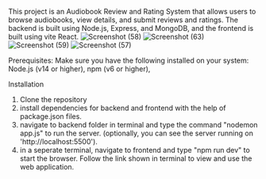 This project is an Audiobook Review and Rating System that allows users to browse audiobooks, view details, and submit reviews and ratings. The backend is built using Node.js, Express, and MongoDB, and the frontend is built using vite React.
![Screenshot (58)](https://github.com/user-attachments/assets/d409bc7a-7b23-436c-a422-926711469171)
![Screenshot (63)](https://github.com/user-attachments/assets/067c6a1e-3385-404e-a761-19b8ad5a125e)
![Screenshot (59)](https://github.com/user-attachments/assets/eeff5a50-9951-41fe-ab11-eab9706bdc13)
![Screenshot (57)](https://github.com/user-attachments/assets/70b46d9f-6968-439a-8d6b-6bb9a3a9f9e6)

Prerequisites:
Make sure you have the following installed on your system:
Node.js (v14 or higher), 
npm (v6 or higher),

Installation
1. Clone the repository
2. install dependencies for backend and frontend with the help of package.json files.
3. navigate to backend folder in terminal and type the command "nodemon app.js" to run the server. (optionally, you can see the server running on 'http://localhost:5500').
4. in a seperate terminal, navigate to frontend and type "npm run dev" to start the browser. Follow the link shown in terminal to view and use the web application.
